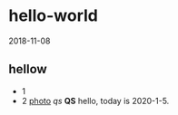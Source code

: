 # hello-world
2018-11-08
## hellow
- 1
- 2
[photo](www.hao123.com)
*qs*  **QS**
hello, today is 2020-1-5.
